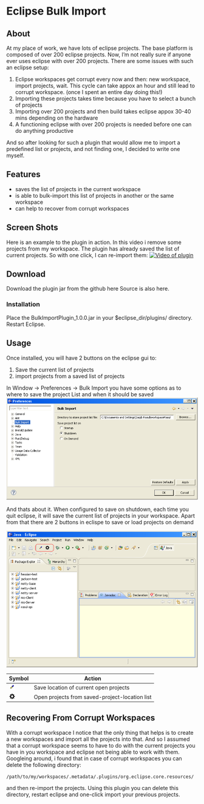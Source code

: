 # Eclipse Bulk Import
## About
At my place of work, we have lots of eclipse projects. The base platform is composed of over 200 eclipse projects. Now, I’m not really sure if anyone ever uses eclipse with over 200 projects. There are some issues with such an eclipse setup:

1. Eclipse workspaces get corrupt every now and then: new workspace, import projects, wait. This cycle can take appox an hour and still lead to corrupt workspace. (once I spent an entire day doing this!)
2. Importing these projects takes time because you have to select a bunch of projects
3. Importing over 200 projects and then build takes eclipse appox 30-40 mins depending on the hardware
4. A functioning eclipse with over 200 projects is needed before one can do anything productive

And so after looking for such a plugin that would allow me to import a predefined list or projects, and not finding one, I decided to write one myself.

## Features
* saves the list of projects in the current workspace
* is able to bulk-import this list of projects in another or the same workspace
* can help to recover from corrupt workspaces


## Screen Shots
Here is an example to the plugin in action. In this video i remove some projects from my workspace. The plugin has already saved the list of current projects. So with one click, I can re-import them:
[![Video of plugin](http://img.youtube.com/vi/E-NPWg7isS0/0.jpg)](http://www.youtube.com/watch?v=E-NPWg7isS0)

## Download
Download the plugin jar from the github here
Source is also here.

### Installation
Place the BulkImportPlugin_1.0.0.jar in your $eclipse_dir/plugins/ directory. Restart Eclipse.

## Usage
Once installed, you will have 2 buttons on the eclipse gui to:

1. Save the current list of projects
2. import projects from a saved list of projects

In Window -> Preferences -> Bulk Import you have some options as to where to save the project List and when it should be saved
![Preferences](import_pref.PNG)

And thats about it. When configured to save on shutdown, each time you quit eclipse, it will save the current list of projects in your workspace. Apart from that there are 2 buttons in eclispe to save or load projects on demand

![Eclipse](eclipse.PNG)

| Symbol | Action | 
|---|---|
| ![save](saveProjects.gif) | Save location of current open projects |
| ![open](openProjects.gif) | Open projects from saved-project-location list |

## Recovering From Corrupt Workspaces
With a corrupt workspace I notice that the only thing that helps is to create a new workspaces and import all the projects into that. And so I assumed that a corrupt workspace seems to have to do with the current projects you have in you workspace and eclipse not being able to work with them. Googleing around, i found that in case of corrupt workspaces you can delete the following directory:
```
/path/to/my/workspaces/.metadata/.plugins/org.eclipse.core.resources/
```
and then re-import the projects. Using this plugin you can delete this directory, restart eclipse and one-click import your previous projects.
